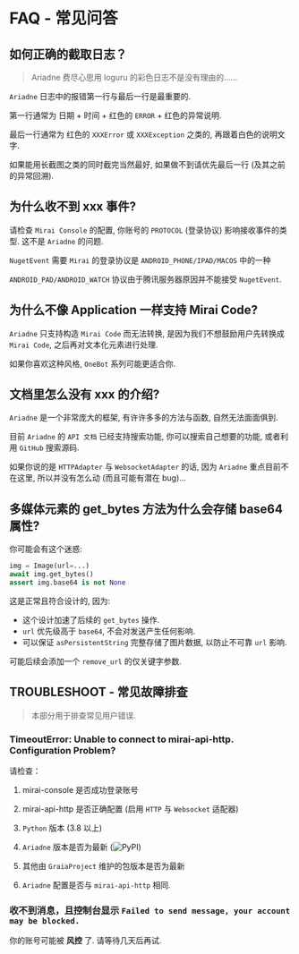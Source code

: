 # FAQ - 常见问答

## 如何正确的截取日志？

> Ariadne 费尽心思用 loguru 的彩色日志不是没有理由的......

`Ariadne` 日志中的报错第一行与最后一行是最重要的.

第一行通常为 日期 + 时间 + 红色的 `ERROR` + 红色的异常说明.

最后一行通常为 红色的 `XXXError` 或 `XXXException` 之类的, 再跟着白色的说明文字.

如果能用长截图之类的同时截完当然最好, 如果做不到请优先最后一行 (及其之前的异常回溯).


## 为什么收不到 xxx 事件?

请检查 `Mirai Console` 的配置, 你账号的 `PROTOCOL` (登录协议) 影响接收事件的类型. 这不是 `Ariadne` 的问题.

`NugetEvent` 需要 `Mirai` 的登录协议是 `ANDROID_PHONE/IPAD/MACOS` 中的一种

`ANDROID_PAD/ANDROID_WATCH` 协议由于腾讯服务器原因并不能接受 `NugetEvent`.

## 为什么不像 Application 一样支持 Mirai Code?

`Ariadne` 只支持构造 `Mirai Code` 而无法转换, 是因为我们不想鼓励用户先转换成 `Mirai Code`, 之后再对文本化元素进行处理.

如果你喜欢这种风格, `OneBot` 系列可能更适合你.

## 文档里怎么没有 xxx 的介绍?

`Ariadne` 是一个非常庞大的框架, 有许许多多的方法与函数, 自然无法面面俱到.

目前 `Ariadne` 的 `API 文档` 已经支持搜索功能, 你可以搜索自己想要的功能, 或者利用 `GitHub` 搜索源码.

如果你说的是 `HTTPAdapter` 与 `WebsocketAdapter` 的话, 因为 `Ariadne` 重点目前不在这里, 所以并没有怎么动 (而且可能有潜在 bug)...

## 多媒体元素的 get_bytes 方法为什么会存储 base64 属性?

你可能会有这个迷惑:

```py
img = Image(url=...)
await img.get_bytes()
assert img.base64 is not None
```

这是正常且符合设计的, 因为:

-   这个设计加速了后续的 `get_bytes` 操作.
-   `url` 优先级高于 `base64`, 不会对发送产生任何影响.
-   可以保证 `asPersistentString` 完整存储了图片数据, 以防止不可靠 `url` 影响.

可能后续会添加一个 `remove_url` 的仅关键字参数.

## TROUBLESHOOT - 常见故障排查

> 本部分用于排查常见用户错误.

### TimeoutError: Unable to connect to mirai-api-http. Configuration Problem?

请检查：

1. mirai-console 是否成功登录账号

2. mirai-api-http 是否正确配置 (启用 `HTTP` 与 `Websocket` 适配器)

3. `Python` 版本 (3.8 以上)

4. `Ariadne` 版本是否为最新 (![PyPI](https://img.shields.io/pypi/v/graia-ariadne?label=%20))

5. 其他由 `GraiaProject` 维护的包版本是否为最新

6. `Ariadne` 配置是否与 `mirai-api-http` 相同.

### 收不到消息，且控制台显示 `Failed to send message, your account may be blocked.`

你的账号可能被 **风控** 了. 请等待几天后再试.
